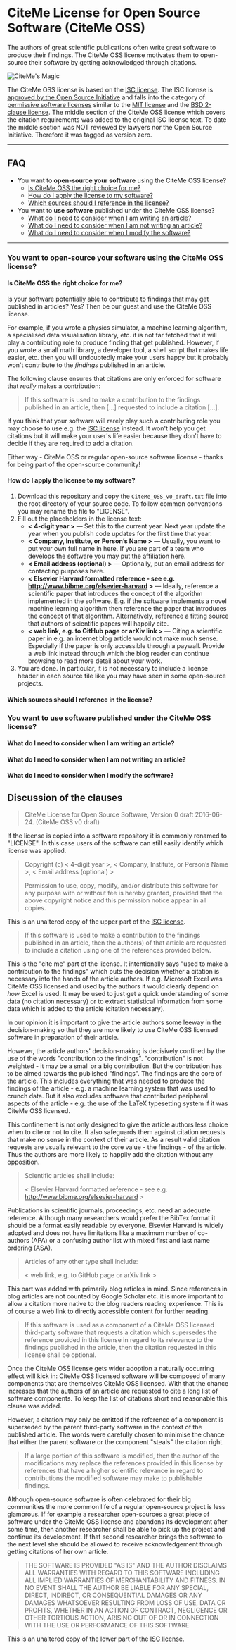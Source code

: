 # CiteMe License for Open Source Software (CiteMe OSS)

The authors of great scientific publications often write great software to produce their findings. The CiteMe OSS license motivates them to open-source their software by getting acknowledged through citations.

![CiteMe's Magic]()

The CiteMe OSS license is based on the [ISC license](https://opensource.org/licenses/ISC). The ISC license is [approved by the Open Source Initiative](https://opensource.org/approval) and falls into the category of [permissive software licenses](https://en.wikipedia.org/wiki/Permissive_free_software_licence) similar to the [MIT license](https://opensource.org/licenses/MIT) and the [BSD 2-clause license](https://opensource.org/licenses/BSD-2-Clause). The middle section of the CiteMe OSS license which covers the citation requirements was added to the original ISC license text. To date the middle section was NOT reviewed by lawyers nor the Open Source Initiative. Therefore it was tagged as version zero.

---

## FAQ

- You want to **open-source your software** using the CiteMe OSS license?
    - [Is CiteMe OSS the right choice for me?](#is-citeme-oss-the-right-choice-for-me)
    - [How do I apply the license to my software?](#how-do-i-apply-the-license-to-my-software)
    - [Which sources should I reference in the license?](#which-sources-should-i-reference-in-the-license)
- You want to **use software** published under the CiteMe OSS license?
    - [What do I need to consider when I am writing an article?](#what-do-i-need-to-consider-when-i-am-writing-an-article)
    - [What do I need to consider when I am not writing an article?](#what-do-i-need-to-consider-when-i-am-not-writing-an-article)
    - [What do I need to consider when I modify the software?](#what-do-i-need-to-consider-when-i-modify-the-software)

---

### You want to **open-source your software** using the CiteMe OSS license?

#### Is CiteMe OSS the right choice for me?

Is your software potentially able to contribute to findings that may get published in articles? Yes? Then be our guest and use the CiteMe OSS license.

For example, if you wrote a physics simulator, a machine learning algorithm, a specialised data visualisation library, etc. it is not far fetched that it will play a contributing role to produce finding that get published. However, if you wrote a small math library, a developer tool, a shell script that makes life easier, etc. then you will undoubtedly make your users happy but it probably won't contribute to the *findings* published in an article.

The following clause ensures that citations are only enforced for software that *really* makes a contribution:

> If this software is used to make a contribution to the findings published in an article, then [...] requested to include a citation [...].

If you think that your software will rarely play such a contributing role you may choose to use e.g. the [ISC license](https://opensource.org/licenses/ISC) instead. It won't help you get citations but it will make your user's life easier because they don't have to decide if they are required to add a citation.

Either way - CiteMe OSS or regular open-source software license - thanks for being part of the open-source community!

#### How do I apply the license to my software?

1. Download this repository and copy the `CiteMe_OSS_v0_draft.txt` file into the root directory of your source code. To follow common conventions you may rename the file to "LICENSE".
2. Fill out the placeholders in the license text:
    - **&lt; 4-digit year &gt;** &mdash; Set this to the current year. Next year update the year when you publish code updates for the first time that year.
    - **&lt; Company, Institute, or Person’s Name &gt;** &mdash; Usually, you want to put your own full name in here. If you are part of a team who develops the software you may put the affiliation here.
    - **&lt; Email address (optional) &gt;** &mdash; Optionally, put an email address for contacting purposes here.
    - **&lt; Elsevier Harvard formatted reference - see e.g. http://www.bibme.org/elsevier-harvard &gt;** &mdash; Ideally, reference a scientific paper that introduces the concept of the algorithm implemented in the software. E.g. if the software implements a novel machine learning algorithm then reference the paper that introduces the concept of that algorithm. Alternatively, reference a fitting source that authors of scientific papers will happily cite.
    - **&lt; web link, e.g. to GitHub page or arXiv link &gt;** &mdash; Citing a scientific paper in e.g. an internet blog article would not make much sense. Especially if the paper is only accessible through a paywall. Provide a web link instead through which the blog reader can continue browsing to read more detail about your work.
3. You are done. In particular, it is not necessary to include a license header in each source file like you may have seen in some open-source projects.

#### Which sources should I reference in the license?

### You want to **use software** published under the CiteMe OSS license?

#### What do I need to consider when I am writing an article?

#### What do I need to consider when I am not writing an article?

#### What do I need to consider when I modify the software?

## Discussion of the clauses

> CiteMe License for Open Source Software, Version 0 draft 2016-06-24. (CiteMe OSS v0 draft)

If the license is copied into a software repository it is commonly renamed to "LICENSE". In this case users of the software can still easily identify which license was applied.

> Copyright (c) &lt; 4-digit year &gt;, &lt; Company, Institute, or Person’s Name &gt;, &lt; Email address (optional) &gt;
>
> Permission to use, copy, modify, and/or distribute this software for any purpose with or without fee is hereby granted, provided that the above copyright notice and this permission notice appear in all copies.

This is an unaltered copy of the upper part of the [ISC license](https://opensource.org/licenses/ISC).

> If this software is used to make a contribution to the findings published in an article, then the author(s) of that article are requested to include a citation using one of the references provided below.

This is the "cite me" part of the license. It intentionally says "used to make a contribution to the findings" which puts the decision whether a citation is necessary into the hands of the article authors. If e.g. Microsoft Excel was CiteMe OSS licensed and used by the authors it would clearly depend on *how* Excel is used. It may be used to just get a quick understanding of some data (no citation necessary) or to extract statistical information from some data which is added to the article (citation necessary).

In our opinion it is important to give the article authors some leeway in the decision-making so that they are more likely to use CiteMe OSS licensed software in preparation of their article.

However, the article authors' decision-making is decisively confined by the use of the words "contribution to the findings". "contribution" is not weighted - it may be a small or a big contribution. But the contribution has to be aimed towards the published "findings". The findings are the core of the article. This includes everything that was needed to produce the findings of the article - e.g. a machine learning system that was used to crunch data. But it also excludes software that contributed peripheral aspects of the article - e.g. the use of the LaTeX typesetting system if it was CiteMe OSS licensed.

This confinement is not only designed to give the article authors less choice when to cite or not to cite. It also safeguards them against citation requests that make no sense in the context of their article. As a result valid citation requests are usually relevant to the core value - the findings - of the article. Thus the authors are more likely to happily add the citation without any opposition.

> Scientific articles shall include:
>
> &lt; Elsevier Harvard formatted reference - see e.g. http://www.bibme.org/elsevier-harvard &gt;

Publications in scientific journals, proceedings, etc. need an adequate reference. Although many researchers would prefer the BibTex format it should be a format easily readable by everyone. Elsevier Harvard is widely adopted and does not have limitations like a maximum number of co-authors (APA) or a confusing author list with mixed first and last name ordering (ASA).

> Articles of any other type shall include:
>
> &lt; web link, e.g. to GitHub page or arXiv link &gt;

This part was added with primarily blog articles in mind. Since references in blog articles are not counted by Google Scholar etc. it is more important to allow a citation more native to the blog readers reading experience. This is of course a web link to directly accessible content for further reading.

> If this software is used as a component of a CiteMe OSS licensed third-party software that requests a citation which supersedes the reference provided in this license in regard to its relevance to the findings published in the article, then the citation requested in this license shall be optional.

Once the CiteMe OSS license gets wider adoption a naturally occurring effect will kick in: CiteMe OSS licensed software will be composed of many components that are themselves CiteMe OSS licensed. With that the chance increases that the authors of an article are requested to cite a long list of software components. To keep the list of citations short and reasonable this clause was added.

However, a citation may only be omitted if the reference of a component is superseded by the parent third-party software in the context of the published article. The words were carefully chosen to minimise the chance that either the parent software or the component "steals" the citation right.

> If a large portion of this software is modified, then the author of the modifications may replace the references provided in this license by references that have a higher scientific relevance in regard to contributions the modified software may make to publishable findings.

Although open-source software is often celebrated for their big communities the more common life of a regular open-source project is less glamorous. If for example a researcher open-sources a great piece of software under the CiteMe OSS license and abandons its development after some time, then another researcher shall be able to pick up the project and continue its development. If that second researcher brings the software to the next level she should be allowed to receive acknowledgement through getting citations of her own article.

> THE SOFTWARE IS PROVIDED "AS IS" AND THE AUTHOR DISCLAIMS ALL WARRANTIES WITH REGARD TO THIS SOFTWARE INCLUDING ALL IMPLIED WARRANTIES OF MERCHANTABILITY AND FITNESS. IN NO EVENT SHALL THE AUTHOR BE LIABLE FOR ANY SPECIAL, DIRECT, INDIRECT, OR CONSEQUENTIAL DAMAGES OR ANY DAMAGES WHATSOEVER RESULTING FROM LOSS OF USE, DATA OR PROFITS, WHETHER IN AN ACTION OF CONTRACT, NEGLIGENCE OR OTHER TORTIOUS ACTION, ARISING OUT OF OR IN CONNECTION WITH THE USE OR PERFORMANCE OF THIS SOFTWARE.

This is an unaltered copy of the lower part of the [ISC license](https://opensource.org/licenses/ISC).